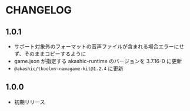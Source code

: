 # CHANGELOG

## 1.0.1
* サポート対象外のフォーマットの音声ファイルが含まれる場合エラーにせず、そのままコピーするように
* game.json が指定する akashic-runtime のバージョンを 3.7.16-0 に更新
* `@akashic/tkoolmv-namagame-kit@1.2.4` に更新　

## 1.0.0
* 初期リリース
